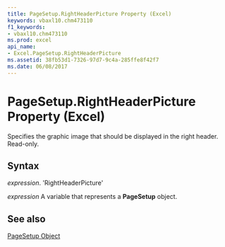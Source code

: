 ```yaml
---
title: PageSetup.RightHeaderPicture Property (Excel)
keywords: vbaxl10.chm473110
f1_keywords:
- vbaxl10.chm473110
ms.prod: excel
api_name:
- Excel.PageSetup.RightHeaderPicture
ms.assetid: 38fb53d1-7326-97d7-9c4a-285ffe8f42f7
ms.date: 06/08/2017
---
```



# PageSetup.RightHeaderPicture Property (Excel)

Specifies the graphic image that should be displayed in the right header. Read-only.


## Syntax

 _expression_. 'RightHeaderPicture'

 _expression_ A variable that represents a **PageSetup** object.


## See also


[PageSetup Object](Excel.PageSetup.md)

